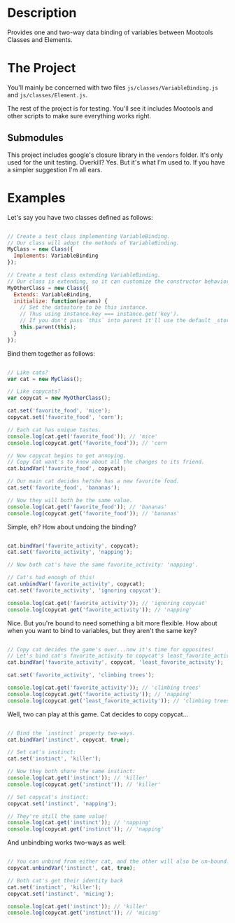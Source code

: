 Description
===========

Provides one and two-way data binding of variables between Mootools Classes and Elements.

The Project
===========

You'll mainly be concerned with two files `js/classes/VariableBinding.js` and
`js/classes/Element.js`.

The rest of the project is for testing. You'll see it includes Mootools and other
scripts to make sure everything works right.

Submodules
----------

This project includes google's closure library in the `vendors` folder. It's
only used for the unit testing. Overkill? Yes. But it's what I'm used to. If
you have a simpler suggestion I'm all ears.

Examples
========

Let's say you have two classes defined as follows:

``` javascript

// Create a test class implementing VariableBinding.
// Our class will adopt the methods of VariableBinding.
MyClass = new Class({
  Implements: VariableBinding
});

// Create a test class extending VariableBinding.
// Our class is extending, so it can customize the constructor behavior.
MyOtherClass = new Class({
  Extends: VariableBinding,
  initialize: function(params) {
	// Set the datastore to be this instance.
	// Thus using instance.key === instance.get('key').
	// If you don't pass `this` into parent it'll use the default _store.
	this.parent(this);
  }
});

```

Bind them together as follows:

``` javascript

// Like cats?
var cat = new MyClass();

// Like copycats?
var copycat = new MyOtherClass();

cat.set('favorite_food', 'mice');
copycat.set('favorite_food', 'corn');

// Each cat has unique tastes.
console.log(cat.get('favorite_food')); // 'mice'
console.log(copycat.get('favorite_food')); // 'corn

// Now copycat begins to get annoying.
// Copy Cat want's to know about all the changes to its friend.
cat.bindVar('favorite_food', copycat);

// Our main cat decides he/she has a new favorite food.
cat.set('favorite_food', 'bananas');

// Now they will both be the same value.
console.log(cat.get('favorite_food')); // 'bananas'
console.log(copycat.get('favorite_food')); // 'bananas'

```

Simple, eh? How about undoing the binding?

``` javascript

cat.bindVar('favorite_activity', copycat);
cat.set('favorite_activity', 'napping');

// Now both cat's have the same favorite_activity: 'napping'.

// Cat's had enough of this!
cat.unbindVar('favorite_activity', copycat);
cat.set('favorite_activity', 'ignoring copycat');

console.log(cat.get('favorite_activity')); // 'ignoring copycat'
console.log(copycat.get('favorite_activity')); // 'napping'

```

Nice. But you're bound to need something a bit more flexible.
How about when you want to bind to variables, but they aren't the same key?

``` javascript

// Copy cat decides the game's over...now it's time for opposites!
// Let's bind cat's favorite_activity to copycat's least_favorite_activity.
cat.bindVar('favorite_activity', copycat, 'least_favorite_activity');

cat.set('favorite_activity', 'climbing trees');

console.log(cat.get('favorite_activity')); // 'climbing trees'
console.log(copycat.get('favorite_activity')); // 'napping'
console.log(copycat.get('least_favorite_activity')); // 'climbing trees'

```

Well, two can play at this game. Cat decides to copy copycat...

``` javascript

// Bind the `instinct` property two-ways.
cat.bindVar('instinct', copycat, true);

// Set cat's instinct:
cat.set('instinct', 'killer');

// Now they both share the same instinct:
console.log(cat.get('instinct')); // 'killer'
console.log(copycat.get('instinct')); // 'killer'

// Set copycat's instinct:
copycat.set('instinct', 'napping');

// They're still the same value!
console.log(cat.get('instinct')); // 'napping'
console.log(copycat.get('instinct')); // 'napping'

```

And unbindbing works two-ways as well:

``` javascript

// You can unbind from either cat, and the other will also be un-bound.
copycat.unbindVar('instinct', cat, true);

// Both cat's get their identity back
cat.set('instinct', 'killer');
copycat.set('instinct', 'micing');

console.log(cat.get('instinct')); // 'killer'
console.log(copycat.get('instinct')); // 'micing'

```
